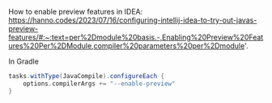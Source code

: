 How to enable preview features in IDEA:
https://hanno.codes/2023/07/16/configuring-intellij-idea-to-try-out-javas-preview-features/#:~:text=per%2Dmodule%20basis.-,Enabling%20Preview%20Features%20Per%2DModule,compiler%20parameters%20per%2Dmodule'.

In Gradle
```groovy
tasks.withType(JavaCompile).configureEach {
    options.compilerArgs += "--enable-preview"
}
```
